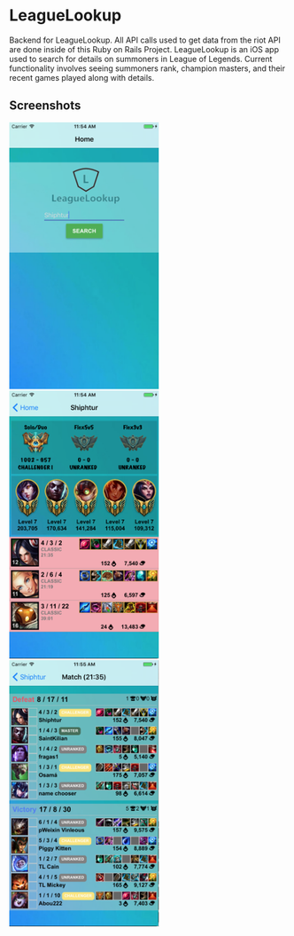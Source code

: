 # LeagueLookup
Backend for LeagueLookup.  All API calls used to get data from the riot API are done inside of this Ruby on Rails Project.  LeagueLookup is an iOS app used to search for details on summoners in League of Legends.  Current functionality involves seeing summoners rank, champion masters, and their recent games played along with details.

## Screenshots
<span><img src="/app/assets/images/screenshots/1.png" width="270"></span>
<span><img src="/app/assets/images/screenshots/2.png" width="270"></span>
<span><img src="/app/assets/images/screenshots/3.png" width="270"></span>